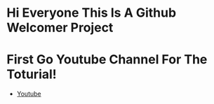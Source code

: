 # Hi Everyone This Is A Github Welcomer Project 

# First Go Youtube Channel For The Toturial!

* [Youtube]()
